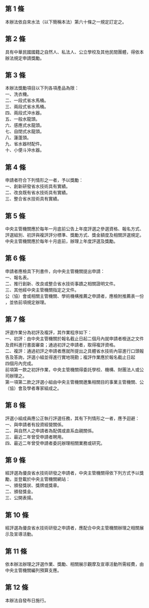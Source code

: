 第 1 條
-------
本辦法依自來水法（以下簡稱本法）第六十條之一規定訂定之。

第 2 條
-------
具有中華民國國籍之自然人、私法人、公立學校及其他民間團體，得依本  
辦法規定申請獎勵。

第 3 條
-------
本辦法獎勵項目以下列各項產品為限：  
一、洗衣機。  
二、一段式省水馬桶。  
三、兩段式省水馬桶。  
四、兩段式沖水器。  
五、一般水龍頭。  
六、感應式水龍頭。  
七、自閉式水龍頭。  
八、蓮蓬頭。  
九、省水器材配件。  
十、小便斗沖水器。

第 4 條
-------
申請者符合下列情形之一者，予以獎勵：  
一、創新研發省水技術具有實績。  
二、改良既有省水技術具有實績。  
三、整合省水技術具有實績。

第 5 條
-------
中央主管機關應於每年一月底前公告上年度評選之參選資格、報名方式、  
評選組別、初評與複評評分標準、獎勵方式、獎金額度及相關評選規定。  
中央主管機關應於每年十月底前，辦理上年度評選及獎勵。

第 6 條
-------
申請者應檢具下列書件，向中央主管機關提出申請：  
一、報名表。  
二、推行創新、改良或整合省水技術事蹟之相關證明文件。  
三、其他經中央主管機關指定之文件。  
公（協）會或相關主管機關、學術機構推薦之申請者，應檢附推薦表一份  
，並依前項規定辦理。

第 7 條
-------
評選作業分為初評及複評，其作業程序如下：  
一、初評：由中央主管機關於報名截止日起二個月內就申請者檢送之文件  
    及資料進行書面審查；通過初評之申請者，取得複評資格。  
二、複評：通過初評之申請者應就所提出之具體省水技術內容進行口頭報  
    告及答詢，評選小組並得進行實地現勘；複評作業應於報名截止日起  
    四個月內完成。  
前項第一款之初評作業，中央主管機關得委託學校、機構、財團法人或公  
司辦理之。  
第一項第二款之評選小組由中央主管機關邀集相關目的事業主管機關、公  
（協）會及學者專家組成之。

第 8 條
-------
評選小組成員應公正執行評選任務，其有下列情形之一者，應予迴避：  
一、與申請者有投資經營關係。  
二、與自然人之申請者為配偶或直系血親關係。  
三、最近二年曾受申請者聘用。  
四、最近二年曾受申請者委託辦理相關業務或研究。

第 9 條
-------
經評選為優良省水技術研發之申請者，中央主管機關得依下列方式予以獎  
勵，並登載於中央主管機關網站：  
一、頒發獎狀、獎牌或獎章。  
二、頒發獎金。  
三、公開表揚。

第 10 條
--------
經評選為優良省水技術研發之申請者，應配合中央主管機關辦理之相關展  
示及宣導活動。

第 11 條
--------
依本辦法辦理之評選作業、獎勵、相關展示觀摩及宣導活動所需經費，由  
中央主管機關編列預算支應。

第 12 條
--------
本辦法自發布日施行。


